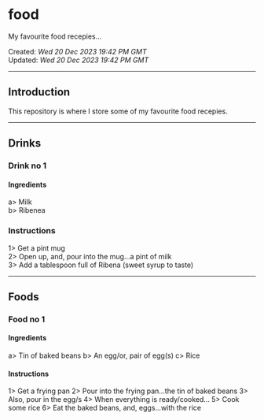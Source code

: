 # food
My favourite food recepies...

Created: *Wed 20 Dec 2023 19:42 PM GMT*  
Updated: *Wed 20 Dec 2023 19:42 PM GMT*  

-----

## Introduction  

This repository is where I store some of my favourite food recepies.

-----

## Drinks

### Drink no 1

#### Ingredients  

a> Milk  
b> Ribenea  

### Instructions

1> Get a pint mug  
2> Open up, and, pour into the mug...a pint of milk  
3> Add a tablespoon full of Ribena (sweet syrup to taste)  

-----

## Foods

### Food no 1  

#### Ingredients

a> Tin of baked beans
b> An egg/or, pair of egg(s)
c> Rice 

#### Instructions

1> Get a frying pan
2> Pour into the frying pan...the tin of baked beans
3> Also, pour in the egg/s
4> When everything is ready/cooked...
5> Cook some rice
6> Eat the baked beans, and, eggs...with the rice 
